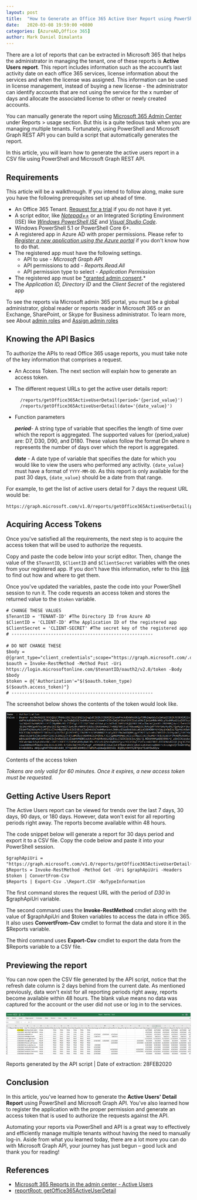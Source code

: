 ```yaml
---
layout: post
title:  "How to Generate an Office 365 Active User Report using PowerShell and Microsoft Graph REST API"
date:   2020-03-08 19:59:00 +0800
categories: [AzureAD,Office 365]
author: Mark Daniel Dimalanta
---
```


There are a lot of reports that can be extracted in Microsoft 365 that helps the administrator in managing the tenant, one of these reports is **Active Users** **report**. This report includes information such as the account’s last activity date on each office 365 services, license information about the services and when the license was assigned. This information can be used in license management, instead of buying a new license - the administrator can identify accounts that are not using the service for the x number of days and allocate the associated license to other or newly created accounts.

You can manually generate the report using [Microsoft 365 Admin Center](https://docs.microsoft.com/en-us/microsoft-365/admin/activity-reports/active-users?view=o365-worldwide) under Reports > usage section. But this is a quite tedious task when you are managing multiple tenants. Fortunately, using PowerShell and Microsoft Graph REST API you can build a script that automatically generates the report.

In this article, you will learn how to generate the active users report in a CSV file using PowerShell and Microsoft Graph REST API.

## Requirements

This article will be a walkthrough. If you intend to follow along, make sure you have the following prerequisites set up ahead of time.

- An Office 365 Tenant. [Request for a trial](https://go.microsoft.com/fwlink/p/?LinkID=698279&culture=en-US&country=US) if you do not have it yet.
- A script editor, like *[Notepad++](https://notepad-plus-plus.org/download/)* or an Integrated Scripting Environment (ISE) like *[Windows PowerShell ISE](https://docs.microsoft.com/en-us/powershell/scripting/components/ise/introducing-the-windows-powershell-ise?view=powershell-5.1)* and *[Visual Studio Code](https://code.visualstudio.com/download)*.
- Windows PowerShell 5.1 or PowerShell Core 6+.
- A registered app in Azure AD with proper permissions. Please refer to *[Register a new application using the Azure portal](https://docs.microsoft.com/en-us/graph/auth-register-app-v2#register-a-new-application-using-the-azure-portal)* if you don't know how to do that.
- The registered app must have the following settings.
    - API to use - *Microsoft Graph API*
    - API permissions to add - *Reports.Read.All*
    - API permission type to select - *Application Permission*
- The registered app must be [*granted admin consent](https://docs.microsoft.com/en-us/azure/active-directory/manage-apps/grant-admin-consent#grant-admin-consent-in-app-registrations).*
- The *Application ID, Directory ID* and the *Client Secret* of the registered app

To see the reports via Microsoft admin 365 portal, you must be a global administrator, global reader or reports reader in Microsoft 365 or an Exchange, SharePoint, or Skype for Business administrator. To learn more, see About [admin roles](https://docs.microsoft.com/en-us/microsoft-365/admin/add-users/about-admin-roles?view=o365-worldwide) and [Assign admin roles](https://docs.microsoft.com/en-us/microsoft-365/admin/add-users/assign-admin-roles?view=o365-worldwide)

## Knowing the API Basics

To authorize the APIs to read Office 365 usage reports, you must take note of the key information that comprises a request.

- An Access Token. The next section will explain how to generate an access token.
- The different request URLs to get the active user details report:

        /reports/getOffice365ActiveUserDetail(period='{period_value}')
        /reports/getOffice365ActiveUserDetail(date='{date_value}')

- Function parameters

    ***period***- A string type of variable that specifies the length of time over which the report is aggregated. The supported values for {period_value} are: D7, D30, D90, and D180. These values follow the format Dn where n represents the number of days over which the report is aggregated.

    ***date*** - A date type of variable that specifies the date for which you would like to view the users who performed any activity. `{date_value}` must have a format of `YYYY-MM-DD`. As this report is only available for the past 30 days, `{date_value}` should be a date from that range.

For example, to get the list of active users detail for 7 days the request URL would be:

    https://graph.microsoft.com/v1.0/reports/getOffice365ActiveUserDetail(period='D7')

## Acquiring Access Tokens

Once you've satisfied all the requirements, the next step is to acquire the access token that will be used to authorize the requests.

 Copy and paste the code below into your script editor. Then, change the value of the `$TenantID`, `$ClientID` and `$ClientSecret` variables with the ones from your registered app. If you don't have this information, refer to this *[link](https://docs.microsoft.com/en-us/azure/active-directory/develop/howto-create-service-principal-portal#get-values-for-signing-in)* to find out how and where to get them.

Once you've updated the variables, paste the code into your PowerShell session to run it. The code requests an access token and stores the returned value to the `$token` variable.

    # CHANGE THESE VALUES
    $TenantID = 'TENANT-ID' #The Directory ID from Azure AD
    $ClientID = 'CLIENT-ID' #The Application ID of the registered app
    $ClientSecret = 'CLIENT-SECRET' #The secret key of the registered app
    # ------------------------------------------------------

    # DO NOT CHANGE THESE
    $body = @{grant_type="client_credentials";scope="https://graph.microsoft.com/.default";client_id=$ClientID;client_secret=$ClientSecret}
    $oauth = Invoke-RestMethod -Method Post -Uri https://login.microsoftonline.com/$tenantID/oauth2/v2.0/token -Body $body
    $token = @{'Authorization'="$($oauth.token_type) $($oauth.access_token)"}
    # ------------------------------------------------------


The screenshot below shows the contents of the token would look like.

![Contents of the access token](/assets/generate-office365-active-user-report/access-token.png)

Contents of the access token

*Tokens are only valid for 60 minutes. Once it expires, a new access token must be requested.*

## Getting Active Users Report

The Active Users report can be viewed for trends over the last 7 days, 30 days, 90 days, or 180 days. However, data won't exist for all reporting periods right away. The reports become available within 48 hours.

The code snippet below will generate a report for 30 days period and export it to a CSV file. Copy the code below and paste it into your PowerShell session.

    $graphApiUri = "https://graph.microsoft.com/v1.0/reports/getOffice365ActiveUserDetail(period='D30')"
    $Reports = Invoke-RestMethod -Method Get -Uri $graphApiUri -Headers $token | ConvertFrom-Csv
    $Reports | Export-Csv .\Report.CSV -NoTypeInformation

The first command stores the request URL with the period of *D30* in $graphApiUri variable.

The second command uses the **Invoke-RestMethod** cmdlet along with the value of $graphApiUri and $token variables to access the data in office 365. It also uses **ConvertFrom-Csv** cmdlet to format the data and store it in the $Reports variable.

The third command uses **Export-Csv** cmdlet to export the data from the $Reports variable to a CSV file.

## Previewing the report

You can now open the CSV file generated by the API script, notice that the refresh date column is 2 days behind from the current date. As mentioned previously, data won't exist for all reporting periods right away, reports become available within 48 hours. The blank value means no data was captured for the account or the user did not use or log in to the services.

![Reports generated by the API script](/assets/generate-office365-active-user-report/csv-report.png)
<!-- ![Reports generated by the API script]({{site.baseurl}}/img/posts/generate-office365-active-user-report/csv-report.png) -->

Reports generated by the API script | Date of extraction: 28FEB2020

## Conclusion

In this article, you've learned how to generate the **Active Users' Detail Report** using PowerShell and Microsoft Graph API.  You've also learned how to register the application with the proper permission and generate an access token that is used to authorize the requests against the API.

Automating your reports via PowerShell and API is a great way to effectively and efficiently manage multiple tenants without having the need to manually log-in. Aside from what you learned today, there are a lot more you can do with Microsoft Graph API, your journey has just begun – good luck and thank you for reading!

## References

- [Microsoft 365 Reports in the admin center - Active Users](https://docs.microsoft.com/en-us/microsoft-365/admin/activity-reports/active-users?view=o365-worldwide)
- [reportRoot: getOffice365ActiveUserDetail](https://docs.microsoft.com/en-us/graph/api/reportroot-getoffice365activeuserdetail?view=graph-rest-1.0&tabs=http)